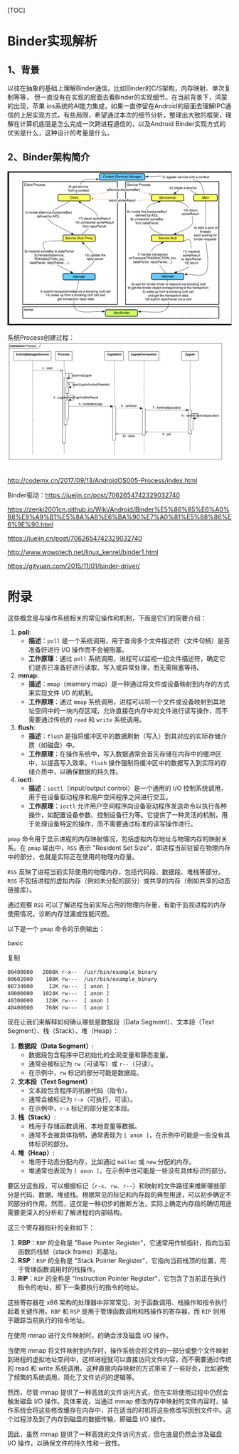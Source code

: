 [TOC]



# Binder实现解析

## 1、背景

以往在抽象的基础上理解Binder通信，比如Binder的C/S架构，内存映射、单次复制等等， 但一直没有在实现的层面去看Binder的实现细节。在当前背景下，鸿蒙的出现，苹果 ios系统的AI能力集成，如果一直停留在Android的层面去理解IPC通信的上层实现方式，有些局限，希望通过本次的细节分析，整理出大致的框架，理解在计算机底层是怎么完成一次跨进程通信的，以及Android Binder实现方式的优劣是什么，这种设计的考量是什么。



## 2、Binder架构简介

![upgit_20240727_1722058417.png](https://raw.githubusercontent.com/Awille/MyBlog/main/img/2024/07/upgit_20240727_1722058417.png)





系统Process创建过程：
![upgit_20240728_1722157941.png](https://raw.githubusercontent.com/Awille/MyBlog/main/img/2024/07/upgit_20240728_1722157941.png)

http://codemx.cn/2017/09/13/AndroidOS005-Process/index.html







Binder驱动：https://juejin.cn/post/7062654742329032740

https://zenki2001cn.github.io/Wiki/Android/Binder%E5%86%85%E6%A0%B8%E9%A9%B1%E5%8A%A8%E6%BA%90%E7%A0%81%E5%88%86%E6%9E%90.html



https://juejin.cn/post/7062654742329032740



http://www.wowotech.net/linux_kenrel/binder1.html



https://gityuan.com/2015/11/01/binder-driver/







# 附录

这些概念是与操作系统相关的常见操作和机制，下面是它们的简要介绍：

1. **poll**:
   - **描述**：`poll` 是一个系统调用，用于查询多个文件描述符（文件句柄）是否准备好进行 I/O 操作而不会被阻塞。
   - **工作原理**：通过 `poll` 系统调用，进程可以监视一组文件描述符，确定它们是否已准备好进行读取、写入或异常处理，而无需阻塞等待。
2. **mmap**:
   - **描述**：`mmap`（memory map）是一种通过将文件或设备映射到内存的方式来实现文件 I/O 的机制。
   - **工作原理**：通过 `mmap` 系统调用，进程可以将一个文件或设备映射到其地址空间中的一块内存区域，允许直接在内存中对文件进行读写操作，而不需要通过传统的 `read` 和 `write` 系统调用。
3. **flush**:
   - **描述**：`flush` 是指将缓冲区中的数据刷新（写入）到其对应的实际存储介质（如磁盘）中。
   - **工作原理**：在操作系统中，写入数据通常会首先存储在内存中的缓冲区中，以提高写入效率。`flush` 操作强制将缓冲区中的数据写入到实际的存储介质中，以确保数据的持久性。
4. **ioctl**:
   - **描述**：`ioctl`（input/output control）是一个通用的 I/O 控制系统调用，用于在设备驱动程序和用户空间程序之间进行交互。
   - **工作原理**：`ioctl` 允许用户空间程序向设备驱动程序发送命令以执行各种操作，如配置设备参数、控制设备行为等。它提供了一种灵活的机制，用于处理设备特定的操作，而不需要通过标准的读写操作进行。







`pmap` 命令用于显示进程的内存映射情况，包括虚拟内存地址与物理内存的映射关系。在 `pmap` 输出中，`RSS` 表示 "Resident Set Size"，即进程当前驻留在物理内存中的部分，也就是实际正在使用的物理内存量。

`RSS` 反映了进程当前实际使用的物理内存，包括代码段、数据段、堆栈等部分。`RSS` 不包括进程的虚拟内存（例如未分配的部分）或共享的内存（例如共享的动态链接库）。

通过观察 `RSS` 可以了解进程当前实际占用的物理内存量，有助于监视进程的内存使用情况，诊断内存泄漏或性能问题。



以下是一个 `pmap` 命令的示例输出：

basic

复制

```
00400000   2008K r-x--  /usr/bin/example_binary
00602000    108K rw---  /usr/bin/example_binary
00734000     12K rw---  [ anon ]
40000000   1024K rw---  [ anon ]
40300000    128K rw---  [ anon ]
40400000    768K rw---  [ anon ]
```

现在让我们来解释如何确认哪些是数据段（Data Segment）、文本段（Text Segment）、栈（Stack）、堆（Heap）：

1. **数据段（Data Segment）**:
   - 数据段包含程序中已初始化的全局变量和静态变量。
   - 通常会被标记为 `rw`（可读写）或 `r--`（只读）。
   - 在示例中，`rw` 标记的部分可能是数据段。
2. **文本段（Text Segment）**:
   - 文本段包含程序的机器代码（指令）。
   - 通常会被标记为 `r-x`（可执行，可读）。
   - 在示例中，`r-x` 标记的部分是文本段。
3. **栈（Stack）**:
   - 栈用于存储函数调用、本地变量等数据。
   - 通常不会被具体指明，通常表现为 `[ anon ]`，在示例中可能是一些没有具体标识的部分。
4. **堆（Heap）**:
   - 堆用于动态分配内存，比如通过 `malloc` 或 `new` 分配的内存。
   - 堆通常也表现为 `[ anon ]`，在示例中也可能是一些没有具体标识的部分。

要区分这些段，可以根据标记（`r-x`、`rw`、`r--`）和映射的文件路径来推断哪些部分是代码、数据、堆或栈。根据常见的标记和内存段的典型用途，可以初步确定不同部分的作用。然而，这仅是一种初步的推断方法，实际上确定内存段的确切用途需要更深入的分析和了解进程的内部结构。





这三个寄存器指针的全称如下：

1. **RBP**：`RBP` 的全称是 "Base Pointer Register"，它通常用作帧指针，指向当前函数的栈帧（stack frame）的基址。
2. **RSP**：`RSP` 的全称是 "Stack Pointer Register"，它指向当前栈顶的位置，用于管理函数调用时的栈操作。
3. **RIP**：`RIP` 的全称是 "Instruction Pointer Register"，它包含了当前正在执行指令的地址，即下一条要执行的指令的地址。

这些寄存器在 x86 架构的处理器中非常常见，对于函数调用、栈操作和指令执行起着关键作用。`RBP` 和 `RSP` 是用于管理函数调用和栈操作的寄存器，而 `RIP` 则用于跟踪当前执行的指令地址。





在使用 mmap 进行文件映射时，的确会涉及磁盘 I/O 操作。

当使用 mmap 将文件映射到内存时，操作系统会将文件的一部分或整个文件映射到进程的虚拟地址空间中，这样进程就可以直接访问文件内容，而不需要通过传统的 read 和 write 系统调用。这种直接内存映射的方式带来了一些好处，比如避免了频繁的系统调用，简化了文件访问的逻辑等。

然而，尽管 mmap 提供了一种高效的文件访问方式，但在实际使用过程中仍然会触发磁盘 I/O 操作。具体来说，当通过 mmap 修改内存中映射的文件内容时，操作系统会将这些修改缓存在内存中，并在适当的时机将这些修改写回到文件中。这个过程涉及到了内存到磁盘的数据传输，即磁盘 I/O 操作。

因此，虽然 mmap 提供了一种高效的文件访问方式，但在底层仍然会涉及磁盘 I/O 操作，以确保文件的持久性和一致性。







